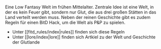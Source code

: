 Eine Low Fantasy Welt im frühen Mittelalter. Zentrale Idee ist eine Welt, in der es kein Feuer gibt, sondern nur Glut, die aus drei großen Stätten in das Land verteilt werden muss. 
Neben der reinen Geschichte gibt es zudem Regeln für einen BitD Hack, um die Welt als P&P zu spielen.

* Unter [[fitd_rules/index|rules]] finden sich diese Regeln
* Unter [[lore/index|lore]] finden sich Artkiel zu der Welt und Geschichte der Glutlande